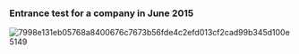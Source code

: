 ### Entrance test for a company in June 2015

![7998e131eb05768a8400676c7673b56fde4c2efd013cf2cad99b345d100e5149](https://user-images.githubusercontent.com/3266486/180483621-53a34c41-1019-4347-b56e-4b85287abcf9.png)
